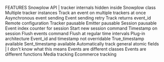 FEATURES
Snowplow API | tracker internals hidden inside Snowplow class
Multiple tracker instances
Track an event on multiple trackers at once
Asynchronous event sending
Event sending retry
Track returns event_id
Remote configuration
Tracker pausable
Emitter pausable
Session pausable
Event index counter for session
Start new session command
Timestamp on session
Flush events command
Flush at regular time intervals
Plug-in architecture
Event_id and timestamp not overridable
True_timestamp available
Sent_timestamp available
Automatically track general atomic fields | I don't know what this means
Events are different classes
Events are different functions
Media tracking
Ecommerce tracking
